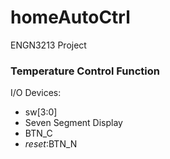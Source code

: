 # homeAutoCtrl
ENGN3213 Project

### Temperature Control Function
I/O Devices:
- sw[3:0]
- Seven Segment Display
- BTN_C
- _reset_:BTN_N